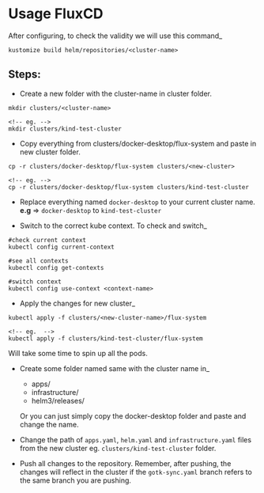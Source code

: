 # Usage FluxCD

After configuring, to check the validity we will use this command_
```
kustomize build helm/repositories/<cluster-name>
```

## Steps:
- Create a new folder with the cluster-name in cluster folder.
```
mkdir clusters/<cluster-name>

<!-- eg. -->
mkdir clusters/kind-test-cluster
```

- Copy everything from clusters/docker-desktop/flux-system and paste in new cluster folder.
```
cp -r clusters/docker-desktop/flux-system clusters/<new-cluster>

<!-- eg. -->
cp -r clusters/docker-desktop/flux-system clusters/kind-test-cluster
```

- Replace everything named `docker-desktop` to your current cluster name. 
**e.g** => `docker-desktop` to `kind-test-cluster`

- Switch to the correct kube context. To check and switch_
```
#check current context
kubectl config current-context 

#see all contexts
kubectl config get-contexts

#switch context
kubectl config use-context <context-name> 
```

- Apply the changes for new cluster_
```
kubectl apply -f clusters/<new-cluster-name>/flux-system

<!-- eg.  -->
kubectl apply -f clusters/kind-test-cluster/flux-system
```
Will take some time to spin up all the pods. 

- Create some folder named same with the cluster name in_
  - apps/
  - infrastructure/
  - helm3/releases/

  Or you can just simply copy the docker-desktop folder and paste and change the name.

- Change the path of `apps.yaml`, `helm.yaml` and `infrastructure.yaml` files from the new cluster eg. `clusters/kind-test-cluster` folder.

- Push all changes to the repository. Remember, after pushing, the changes will reflect in the cluster if the `gotk-sync.yaml` branch refers to the same branch you are pushing. 
